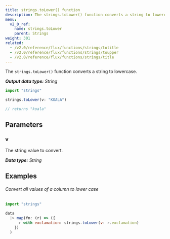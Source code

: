 ```yaml
---
title: strings.toLower() function
description: The strings.toLower() function converts a string to lowercase.
menu:
  v2_0_ref:
    name: strings.toLower
    parent: Strings
weight: 301
related:
  - /v2.0/reference/flux/functions/strings/totitle
  - /v2.0/reference/flux/functions/strings/toupper
  - /v2.0/reference/flux/functions/strings/title
---
```


The `strings.toLower()` function converts a string to lowercase.

_**Output data type:** String_

```js
import "strings"

strings.toLower(v: "KOALA")

// returns "koala"
```

## Parameters

### v
The string value to convert.

_**Data type:** String_

## Examples

###### Convert all values of a column to lower case
```js
import "strings"

data
  |> map(fn: (r) => ({
      r with exclamation: strings.toLower(v: r.exclamation)
    })
  )
```
